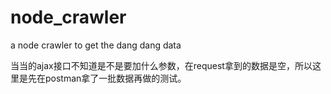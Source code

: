 # node_crawler
a node crawler to get the dang dang data

当当的ajax接口不知道是不是要加什么参数，在request拿到的数据是空，所以这里是先在postman拿了一批数据再做的测试。
